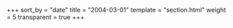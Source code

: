 +++
sort_by = "date"
title = "2004-03-01"
template = "section.html"
weight = 5
transparent = true
+++